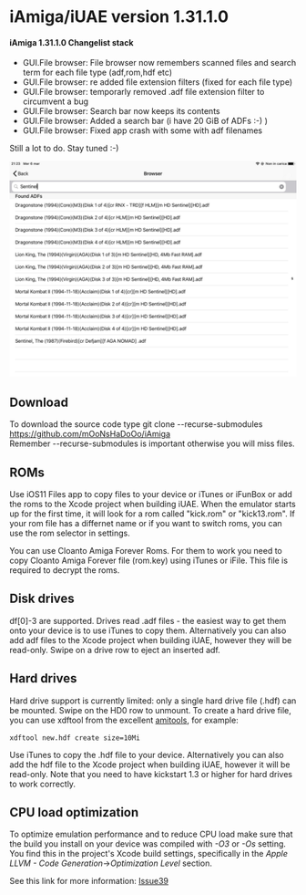 # iAmiga/iUAE version 1.31.1.0

#### iAmiga 1.31.1.0 Changelist stack<br>

- GUI.File browser: File browser now remembers scanned files and search term for each file type (adf,rom,hdf etc)
- GUI.File browser: re added file extension filters (fixed for each file type) 
- GUI.File browser: temporarly removed .adf file extension filter to circumvent a bug<br>
- GUI.File browser: Search bar now keeps its contents<br>
- GUI.File browser: Added a search bar (i have 20 GiB of ADFs :-) )<br>
- GUI.File browser: Fixed app crash with some with adf filenames<br>

Still a lot to do. Stay tuned :-)

![alt text](https://github.com/mOoNsHaDoOo/Images/blob/master/iAmigaNew.jpg?raw=true)

## Download

To download the source code type git clone --recurse-submodules https://github.com/mOoNsHaDoOo/iAmiga<br>
Remember --recurse-submodules is important otherwise you will miss files.

## ROMs
Use iOS11 Files app to copy files to your device or iTunes or iFunBox or add the roms to the Xcode project when building iUAE.  When the emulator starts up for the first time, it will look for a rom called "kick.rom" or "kick13.rom".  If your rom file has a differnet name or if you want to switch roms, you can use the rom selector in settings.

You can use Cloanto Amiga Forever Roms. For them to work you need to copy Cloanto Amiga Forever file (rom.key) using iTunes or iFile. This file is required to decrypt the roms.

## Disk drives

df[0]-3 are supported.  Drives read .adf files - the easiest way to get them onto your device is to use iTunes to copy them.  Alternatively you can also add adf files to the Xcode project when building iUAE, however they will be read-only.  Swipe on a drive row to eject an inserted adf.

## Hard drives

Hard drive support is currently limited:  only a single hard drive file (.hdf) can be mounted.  Swipe on the HD0 row to unmount.
To create a hard drive file, you can use xdftool from the excellent [amitools](https://github.com/cnvogelg/amitools), for example:

```
xdftool new.hdf create size=10Mi
```

Use iTunes to copy the .hdf file to your device.  Alternatively you can also add the hdf file to the Xcode project when building iUAE, however it will be read-only.
Note that you need to have kickstart 1.3 or higher for hard drives to work correctly.

## CPU load optimization

To optimize emulation performance and to reduce CPU load make sure that the build you install on your device was compiled with *-O3* or *-Os* setting.  
You find this in the project's Xcode build settings, specifically in the *Apple LLVM - Code Generation*->*Optimization Level* section.

See this link for more information: [Issue39](https://github.com/emufreak/iAmiga/issues/39)
